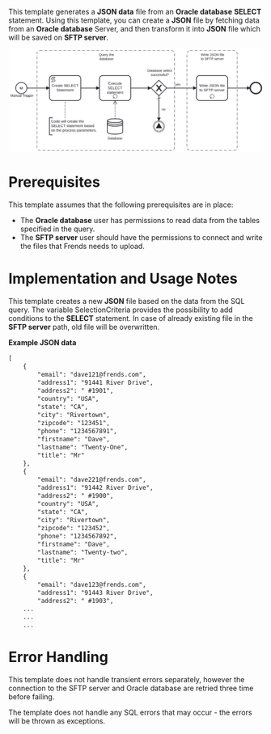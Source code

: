 This template generates a **JSON data** file from an **Oracle database** **SELECT** statement. 
Using this template, you can create a **JSON** file by fetching data from an **Oracle database** Server, and then transform it into **JSON** file which will be saved on **SFTP server**.

![Template](assets/Oracle_database_SELECT_to_Json_file_with_SFTP_upload.svg)

# Prerequisites

This template assumes that the following prerequisites are in place:

- The **Oracle database** user has permissions to read data from the tables specified in the query.
- The **SFTP server** user should have the permissions to connect and write the files that Frends needs to upload.


# Implementation and Usage Notes

This template creates a new **JSON** file based on the data from the SQL query. 
The variable SelectionCriteria provides the possibility to add conditions to the **SELECT** statement.
In case of already existing file in the **SFTP server** path, old file will be overwritten.

**Example JSON data**

```
[
	{
		"email": "dave121@frends.com",
		"address1": "91441 River Drive",
		"address2": " #1901",
		"country": "USA",
		"state": "CA",
		"city": "Rivertown",
		"zipcode": "123451",
		"phone": "1234567891",
		"firstname": "Dave",
		"lastname": "Twenty-One",
		"title": "Mr"
	},
	{
		"email": "dave221@frends.com",
		"address1": "91442 River Drive",
		"address2": " #1900",
		"country": "USA",
		"state": "CA",
		"city": "Rivertown",
		"zipcode": "123452",
		"phone": "1234567892",
		"firstname": "Dave",
		"lastname": "Twenty-two",
		"title": "Mr"
	},
	{
		"email": "dave123@frends.com",
		"address1": "91443 River Drive",
		"address2": " #1903",
	...
	...
	...
```

# Error Handling

This template does not handle transient errors separately, however the connection to the SFTP server and Oracle database are retried three time before failing.

The template does not handle any SQL errors that may occur - the errors will be thrown as exceptions.
